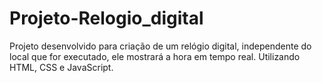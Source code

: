 # Projeto-Relogio_digital
Projeto desenvolvido para criação de um relógio digital, independente do local que for executado, ele mostrará a hora em tempo real. Utilizando HTML, CSS e JavaScript.
